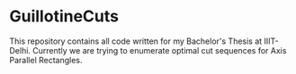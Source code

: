 # GuillotineCuts
This repository contains all code written for my Bachelor's Thesis at IIIT-Delhi. Currently we are trying to enumerate optimal cut sequences for Axis Parallel Rectangles.
